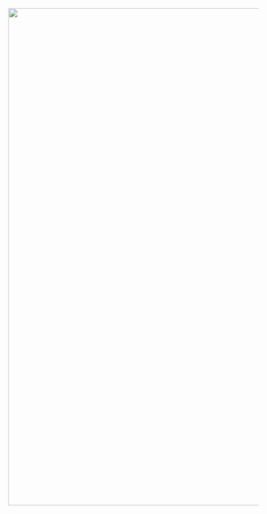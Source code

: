 <img src="https://github.com/mehulsharmaaa/mehulsharmaaa/assets/85808451/8252c429-abe0-40e5-84a6-74aeff79b3ea/to/img.pnge" width="1000" height="1000">



